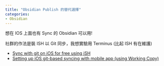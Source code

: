 ```yaml
---
title: "Obsidian Publish 的替代選擇"
categories:
- Obsidian
---
```

想在 IOS 上面也有 Sync 的 Obsidian 可以用!

社群的作法是裝 ISH 以 Git 同步，我想實驗用 Terminus (比起 ISH 有在維護)

- [Sync with git on iOS for free using iSH](https://forum.obsidian.md/t/mobile-sync-with-git-on-ios-for-free-using-ish/20861)
- [Setting up iOS git-based syncing with mobile app (using Working Copy)](https://forum.obsidian.md/t/mobile-setting-up-ios-git-based-syncing-with-mobile-app-using-working-copy/16499)

